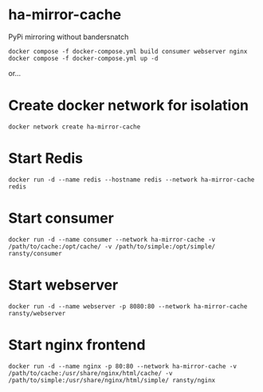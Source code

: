 # ha-mirror-cache
PyPi mirroring without bandersnatch

```
docker compose -f docker-compose.yml build consumer webserver nginx
docker compose -f docker-compose.yml up -d
```

or...

# Create docker network for isolation
```
docker network create ha-mirror-cache
```

# Start Redis
```
docker run -d --name redis --hostname redis --network ha-mirror-cache redis
```

# Start consumer
```
docker run -d --name consumer --network ha-mirror-cache -v /path/to/cache:/opt/cache/ -v /path/to/simple:/opt/simple/ ransty/consumer
```

# Start webserver
```
docker run -d --name webserver -p 8080:80 --network ha-mirror-cache ransty/webserver
```

# Start nginx frontend
```
docker run -d --name nginx -p 80:80 --network ha-mirror-cache -v /path/to/cache:/usr/share/nginx/html/cache/ -v /path/to/simple:/usr/share/nginx/html/simple/ ransty/nginx
```
